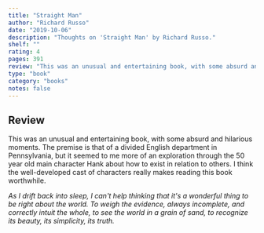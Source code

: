 ```yaml
---
title: "Straight Man"
author: "Richard Russo"
date: "2019-10-06"
description: "Thoughts on 'Straight Man' by Richard Russo."
shelf: ""
rating: 4
pages: 391
review: "This was an unusual and entertaining book, with some absurd and hilarious moments. The premise is that of a divided English department in Pennsylvania, but it seemed to me more of an exploration through the 50 year old main character Hank about how to exist in relation to others. I think the well-developed cast of characters really makes reading this book worthwhile.<br/><br/><i>As I drift back into sleep, I can't help thinking that it's a wonderful thing to be right about the world. To weigh the evidence, always incomplete, and correctly intuit the whole, to see the world in a grain of sand, to recognize its beauty, its simplicity, its truth.</i>"
type: "book"
category: "books"
notes: false
---
```


## Review

This was an unusual and entertaining book, with some absurd and hilarious moments. The premise is that of a divided English department in Pennsylvania, but it seemed to me more of an exploration through the 50 year old main character Hank about how to exist in relation to others. I think the well-developed cast of characters really makes reading this book worthwhile.

_As I drift back into sleep, I can't help thinking that it's a wonderful thing to be right about the world. To weigh the evidence, always incomplete, and correctly intuit the whole, to see the world in a grain of sand, to recognize its beauty, its simplicity, its truth._
